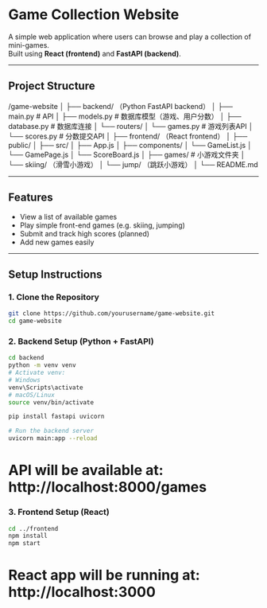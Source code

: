 #  Game Collection Website

A simple web application where users can browse and play a collection of mini-games.  
Built using **React (frontend)** and **FastAPI (backend)**.

---

##  Project Structure
/game-website
│
├── backend/  （Python FastAPI backend）
│    ├── main.py   # API
│    ├── models.py # 数据库模型（游戏、用户分数）
│    ├── database.py # 数据库连接
│    └── routers/
│         └── games.py # 游戏列表API
│         └── scores.py # 分数提交API
│
├── frontend/  （React frontend）
│    ├── public/
│    ├── src/
│        ├── App.js
│        ├── components/
│            └── GameList.js
│            └── GamePage.js
│            └── ScoreBoard.js
│        ├── games/   # 小游戏文件夹
│            └── skiing/ （滑雪小游戏）
│            └── jump/ （跳跃小游戏）
│
└── README.md

---

##  Features

- View a list of available games
- Play simple front-end games (e.g. skiing, jumping)
- Submit and track high scores (planned)
- Add new games easily

---

##  Setup Instructions

### 1. Clone the Repository
```bash
git clone https://github.com/yourusername/game-website.git
cd game-website
```

### 2. Backend Setup (Python + FastAPI)
```bash
cd backend
python -m venv venv
# Activate venv:
# Windows
venv\Scripts\activate
# macOS/Linux
source venv/bin/activate

pip install fastapi uvicorn

# Run the backend server
uvicorn main:app --reload
```
# API will be available at: http://localhost:8000/games

### 3. Frontend Setup (React)
```bash
cd ../frontend
npm install
npm start
```
# React app will be running at: http://localhost:3000
